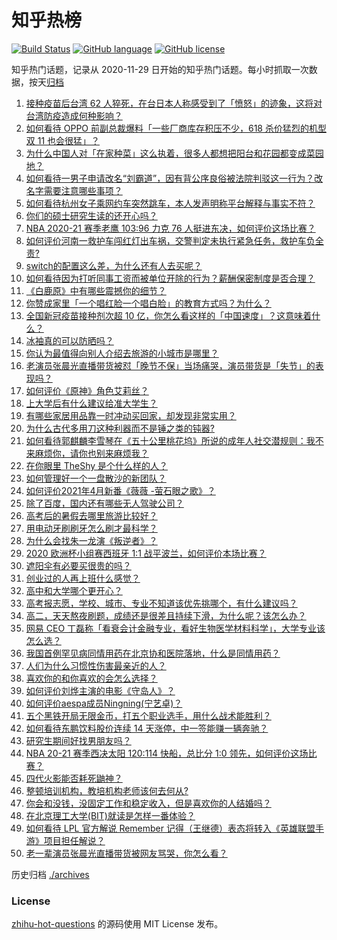 # 知乎热榜
[![Build Status](https://github.com/ToWeLong/zhihu-hot-questions/workflows/CI/badge.svg)](https://github.com/ToWeLong/zhihu-hot-questions/actions)
[![GitHub language](https://img.shields.io/badge/language-golang-orange.svg)](https://golang.org/)
[![GitHub license](https://img.shields.io/github/license/ToWeLong/zhihu-hot-questions)](https://github.com/ToWeLong/zhihu-hot-questions/blob/main/LICENSE)

知乎热门话题，记录从 2020-11-29 日开始的知乎热门话题。每小时抓取一次数据，按天[归档](./archives)

<!-- BEGIN -->

1. [接种疫苗后台湾 62 人猝死，在台日本人称感受到了「愤怒」的迹象，这将对台湾防疫造成何种影响？](https://www.zhihu.com/question/466110239)
1. [如何看待 OPPO 前副总裁爆料「一些厂商库存积压不少，618 杀价猛烈的机型双 11 也会很猛」？](https://www.zhihu.com/question/466051197)
1. [为什么中国人对「在家种菜」这么执着，很多人都想把阳台和花园都变成菜园地？](https://www.zhihu.com/question/460289845)
1. [如何看待一男子申请改名“刘霸道”，因有背公序良俗被法院判驳这一行为？改名字需要注意哪些事项？](https://www.zhihu.com/question/465676491)
1. [如何看待杭州女子乘网约车突然跳车，本人发声明称平台解释与事实不符？](https://www.zhihu.com/question/465856176)
1. [你们的硕士研究生读的还开心吗？](https://www.zhihu.com/question/455981846)
1. [NBA 2020-21 赛季老鹰 103:96 力克 76 人挺进东决，如何评价这场比赛？](https://www.zhihu.com/question/466249061)
1. [如何评价河南一救护车闯红灯出车祸，交警判定未执行紧急任务，救护车负全责?](https://www.zhihu.com/question/465874196)
1. [switch的配置这么差，为什么还有人去买呢？](https://www.zhihu.com/question/464901398)
1. [如何看待因为打听同事工资而被单位开除的行为？薪酬保密制度是否合理？](https://www.zhihu.com/question/466073910)
1. [《白鹿原》中有哪些震撼你的细节？](https://www.zhihu.com/question/414015136)
1. [你赞成家里「一个唱红脸一个唱白脸」的教育方式吗？为什么？](https://www.zhihu.com/question/336332087)
1. [全国新冠疫苗接种剂次超 10 亿，你怎么看这样的「中国速度」？这意味着什么？](https://www.zhihu.com/question/466136436)
1. [冰袖真的可以防晒吗？](https://www.zhihu.com/question/324378524)
1. [你认为最值得向别人介绍去旅游的小城市是哪里？](https://www.zhihu.com/question/463395298)
1. [老演员张晨光直播带货被怼「晚节不保」当场痛哭，演员带货是「失节」的表现吗？](https://www.zhihu.com/question/465949886)
1. [如何评价《原神》角色艾莉丝？](https://www.zhihu.com/question/464332448)
1. [上大学后有什么建议给准大学生？](https://www.zhihu.com/question/49396543)
1. [有哪些家居用品靠一时冲动买回家，却发现非常实用？](https://www.zhihu.com/question/410819711)
1. [为什么古代多用刀这种利器而不是锤之类的钝器?](https://www.zhihu.com/question/465637604)
1. [如何看待郭麒麟李雪琴在《五十公里桃花坞》所说的成年人社交潜规则：我不来麻烦你，请你也别来麻烦我？](https://www.zhihu.com/question/466111211)
1. [在你眼里 TheShy 是个什么样的人？](https://www.zhihu.com/question/455091405)
1. [如何管理好一个一盘散沙的新团队？](https://www.zhihu.com/question/451134413)
1. [如何评价2021年4月新番《薇薇 -萤石眼之歌》？](https://www.zhihu.com/question/453193924)
1. [除了百度，国内还有哪些无人驾驶公司？](https://www.zhihu.com/question/433156291)
1. [高考后的暑假去哪里旅游比较好？](https://www.zhihu.com/question/394347727)
1. [用电动牙刷刷牙怎么刷才最科学？](https://www.zhihu.com/question/27826179)
1. [为什么会找朱一龙演《叛逆者》？](https://www.zhihu.com/question/388758918)
1. [2020 欧洲杯小组赛西班牙 1:1 战平波兰，如何评价本场比赛？](https://www.zhihu.com/question/465970978)
1. [遮阳伞有必要买很贵的吗？](https://www.zhihu.com/question/268862323)
1. [创业过的人再上班什么感觉？](https://www.zhihu.com/question/458719620)
1. [高中和大学哪个更开心？](https://www.zhihu.com/question/461808556)
1. [高考报志愿，学校、城市、专业不知道该优先挑哪个，有什么建议吗？](https://www.zhihu.com/question/461274832)
1. [高二，天天熬夜刷题，成绩还是很差且持续下滑，为什么呢？该怎么办？](https://www.zhihu.com/question/456389619)
1. [网易 CEO 丁磊称「看衰会计金融专业，看好生物医学材料科学」，大学专业该怎么选？](https://www.zhihu.com/question/466254911)
1. [我国首例罕见病同情用药在北京协和医院落地，什么是同情用药？](https://www.zhihu.com/question/465709742)
1. [人们为什么习惯性伤害最亲近的人？](https://www.zhihu.com/question/456462645)
1. [喜欢你的和你喜欢的会怎么选择？](https://www.zhihu.com/question/461149290)
1. [如何评价刘烨主演的电影《守岛人》？](https://www.zhihu.com/question/462891336)
1. [如何评价aespa成员Ningning(宁艺卓)？](https://www.zhihu.com/question/450675248)
1. [五个黑铁开局无限金币，打五个职业选手，用什么战术能胜利？](https://www.zhihu.com/question/460139174)
1. [如何看待东鹏饮料股价连续 14 天涨停，中一签能赚一辆奔驰？](https://www.zhihu.com/question/465492977)
1. [研究生期间好找男朋友吗？](https://www.zhihu.com/question/393637489)
1. [NBA 20-21 赛季西决太阳 120:114 快船，总比分 1:0 领先，如何评价这场比赛？](https://www.zhihu.com/question/466241571)
1. [四代火影能否耗死鼬神？](https://www.zhihu.com/question/462369273)
1. [整顿培训机构，教培机构老师该何去何从?](https://www.zhihu.com/question/463008808)
1. [你会和没钱，没固定工作和稳定收入，但是喜欢你的人结婚吗？](https://www.zhihu.com/question/463865885)
1. [在北京理工大学(BIT)就读是怎样一番体验？](https://www.zhihu.com/question/24338502)
1. [如何看待 LPL 官方解说 Remember 记得（王继德）表态将转入《英雄联盟手游》项目担任解说？](https://www.zhihu.com/question/465610838)
1. [老一辈演员张晨光直播带货被网友骂哭，你怎么看？](https://www.zhihu.com/question/465922667)

<!-- END -->

历史归档 [./archives](./archives)


### License
[zhihu-hot-questions](https://github.com/towelong/zhihu-hot-questions) 的源码使用 MIT License 发布。